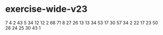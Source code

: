 # exercise-wide-v23
7
4
2
43
5
34
12
12
2
68
71
8
27
26
13
13
34
53
17
30
57
34
2
22
17
23
50
28
24
25
30
43
1
